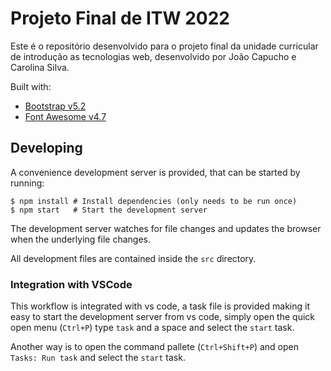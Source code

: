 # Projeto Final de ITW 2022

Este é o repositório desenvolvido para o projeto final da unidade curricular de
introdução as tecnologias web, desenvolvido por João Capucho e Carolina Silva.

Built with:
- [Bootstrap v5.2](https://getbootstrap.com/docs/5.2/)
- [Font Awesome v4.7](https://fontawesome.com/v4/icons/)

## Developing

A convenience development server is provided, that can be started by running:

```
$ npm install # Install dependencies (only needs to be run once)
$ npm start   # Start the development server
```

The development server watches for file changes and updates the browser when the
underlying file changes.

All development files are contained inside the `src` directory.

### Integration with VSCode

This workflow is integrated with vs code, a task file is provided making it easy
to start the development server from vs code, simply open the quick open menu
(`Ctrl+P`) type `task` and a space and select the `start` task.

Another way is to open the command pallete (`Ctrl+Shift+P`) and open 
`Tasks: Run task` and select the `start` task.
